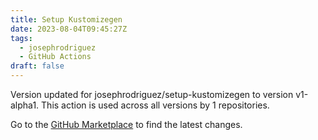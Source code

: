 ```yaml
---
title: Setup Kustomizegen
date: 2023-08-04T09:45:27Z
tags:
  - josephrodriguez
  - GitHub Actions
draft: false
---
```



Version updated for josephrodriguez/setup-kustomizegen to version v1-alpha1.
This action is used across all versions by 1 repositories.

Go to the [GitHub Marketplace]() to find the latest changes.
